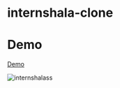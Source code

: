 # internshala-clone

# Demo

[Demo](https://rich-pear-narwhal-ring.cyclic.app/)


![internshalass](https://github.com/NikhilBhagat01/internshala-clone/assets/96339472/c4b4e384-46fc-48d6-a064-2315f9604a7e)

